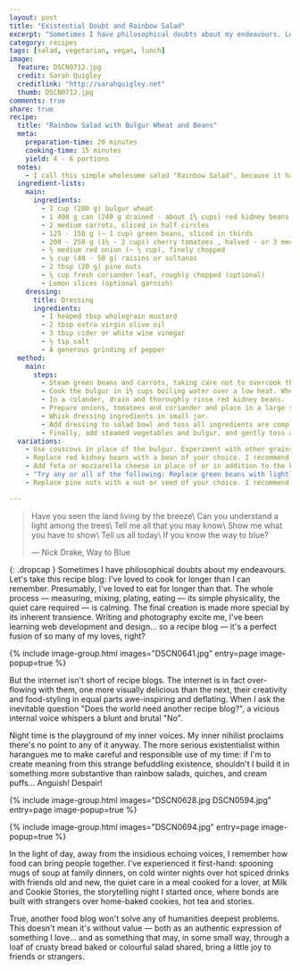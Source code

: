 ```yaml
---
layout: post
title: "Existential Doubt and Rainbow Salad"
excerpt: "Sometimes I have philosophical doubts about my endeavours. Let's take this recipe blog: I've loved to cook for longer than I can remember. Presumably, I've loved to eat for longer than that."
category: recipes
tags: [salad, vegetarian, vegan, lunch]
image:
  feature: DSCN0712.jpg
  credit: Sarah Quigley
  creditlink: "http://sarahquigley.net"
  thumb: DSCN0712.jpg
comments: true
share: true
recipe:
  title: "Rainbow Salad with Bulgur Wheat and Beans"
  meta:
    preparation-time: 20 minutes
    cooking-time: 15 minutes
    yield: 4 - 6 portions
  notes:
    - I call this simple wholesome salad "Rainbow Salad", because it has ingredients of (almost) all the colours in the rainbow. It makes a great lunch, snack or side salad, and keeps well for several days in the fridge.
  ingredient-lists:
    main:
      ingredients:
        - 1 cup (200 g) bulgur wheat
        - 1 400 g can (240 g drained - about 1⅓ cups) red kidney beans
        - 2 medium carrots, sliced in half circles
        - 125 - 150 g (~ 1 cup) green beans, sliced in thirds
        - 200 - 250 g (1½ - 2 cups) cherry tomatoes , halved - or 3 medium tomatoes, roughly chopped
        - ½ medium red onion (~ ½ cup), finely chopped
        - ¼ cup (40 - 50 g) raisins or sultanas
        - 2 tbsp (20 g) pine nuts
        - ¼ cup fresh coriander leaf, roughly chopped (optional)
        - Lemon slices (optional garnish)
    dressing:
      title: Dressing
      ingredients:
        - 1 heaped tbsp wholegrain mustard
        - 2 tbsp extra virgin olive oil
        - 3 tbsp cider or white wine vinegar
        - ½ tsp salt
        - A generous grinding of pepper
  method:
    main:
      steps:
        - Steam green beans and carrots, taking care not to overcook them. Once tender, rinse in cold water to ensure they do not cook further and set aside.
        - Cook the bulgur in 1½ cups boiling water over a low heat. When all the water has been absorbed, set it aside.
        - In a colander, drain and thoroughly rinse red kidney beans.
        - Prepare onions, tomatoes and coriander and place in a large salad bowl with raisins, pine nuts and red kidney beans.
        - Whisk dressing ingredients in small jar.
        - Add dressing to salad bowl and toss all ingredients are completely coated.
        - Finally, add steamed vegetables and bulgur, and gently toss again until thoroughly mixed. Don't worry if carrots, green beans and bulgur are still warm; this salad is great either warm, room temperature or cold.
  variations:
    - Use couscous in place of the bulgur. Experiment with other grains, for example quinoa, brown rice, or orzo.
    - Replace red kidney beans with a bean of your choice. I recommend chickpeas. Fried or grilled cubes of tofu would also be a delicious alternative.
    - Add feta or mozzarella cheese in place of or in addition to the beans.
    - "Try any or all of the following: Replace green beans with lightly steamed broccoli. Substitute carrots with steamed sweet potatoes or butternut squash. Use 2 - 3 scallions in place of red onion."
    - Replace pine nuts with a nut or seed of your choice. I recommend pumpkin seeds, sunflower seeds or sliced almonds.

---
```


> Have you seen the land living by the breeze\\
> Can you understand a light among the trees\\
> Tell me all that you may know\\
> Show me what you have to show\\
> Tell us all today\\
> If you know the way to blue?
> 
> — Nick Drake, Way to Blue 

{: .dropcap }
Sometimes I have philosophical doubts about my endeavours. Let's take this recipe blog: I've loved to cook for longer than I can remember. Presumably, I've loved to eat for longer than that. The whole process — measuring, mixing, plating, eating — its simple physicality, the quiet care required — is calming. The final creation is made more special by its inherent transience. Writing and photography excite me, I've been learning web development and design... so a recipe blog — it's a perfect fusion of so many of my loves, right? 

{% include image-group.html images="DSCN0641.jpg" entry=page image-popup=true %}

But the internet isn't short of recipe blogs. The internet is in fact over-flowing with them, one more visually delicious than the next, their creativity and food-styling in equal parts awe-inspiring and deflating. When I ask the inevitable question "Does the world need another recipe blog?", a vicious internal voice whispers a blunt and brutal "No". 

Night time is the playground of my inner voices. My inner nihilist proclaims there's no point to any of it anyway. The more serious existentialist within harangues me to make careful and responsible use of my time: if I'm to create meaning from this strange befuddling existence, shouldn't I build it in something more substantive than rainbow salads, quiches, and cream puffs... Anguish! Despair!  

{% include image-group.html images="DSCN0628.jpg DSCN0594.jpg" entry=page image-popup=true %}

{% include image-group.html images="DSCN0694.jpg" entry=page image-popup=true %}

In the light of day, away from the insidious echoing voices, I remember how food can bring people together. I've experienced it first-hand: spooning mugs of soup at family dinners, on cold winter nights over hot spiced drinks with friends old and new, the quiet care in a meal cooked for a lover, at Milk and Cookie Stories, the storytelling night I started once, where bonds are built with strangers over home-baked cookies, hot tea and stories.

True, another food blog won't solve any of humanities deepest problems. This doesn't mean it's without value — both as an authentic expression of something I love... and as something that may, in some small way, through a loaf of crusty bread baked or colourful salad shared, bring a little joy to friends or strangers.

